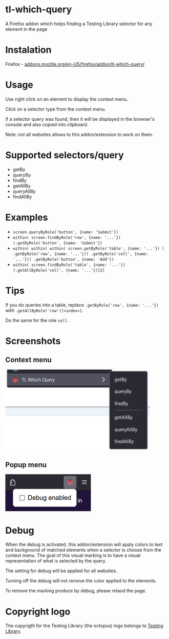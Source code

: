 # tl-which-query

A Firefox addon which helps finding a Testing Library selector for any element in the page

# Instalation

Firefox - [addons.mozilla.org/en-US/firefox/addon/tl-which-query/](https://addons.mozilla.org/en-US/firefox/addon/tl-which-query/)

# Usage

Use right click on an element to display the context menu.

Click on a selector type from the context menu.

If a selector query was found, then it will be displayed in the browser's console and also copied into clipboard.

Note: not all websites allows to this addon/extension to work on them.

# Supported selectors/query

* getBy
* queryBy
* findBy
* getAllBy
* queryAllBy
* findAllBy

# Examples

* `screen.queryByRole('button', {name: 'Submit'})`
* `within( screen.findByRole('row', {name: '...'}) ).getByRole('button', {name: 'Submit'})`
* `within( within( within( screen.getByRole('table', {name: '...'}) )
.getByRole('row', {name: '...'}))
.getByRole('cell', {name: '...'}))
.getByRole('button', {name: 'Add'})`
* `within( screen.findByRole('table', {name: '...'}) ).getAllByRole('cell', {name: '...'})[2]`

# Tips

If you do queries into a table, replace `.getByRole('row', {name: '...'})` with `.getAllByRole('row')[<index>]`.

Do the same for the role `cell`.

# Screenshots

## Context menu

![Context Menu](screenshots/contextmenu.png "Context Menu")

## Popup menu

![Popup Menu](screenshots/popupmenu.png "Popup Menu")

# Debug

When the debug is activated, this addon/extension will apply colors to text and background of matched elements when a selector is choose from the context menu. The goal of this visual marking is to have a visual representation of what is selected by the query.

The setting for debug will be applied for all websites.

Turning off the debug will not remove the color applied to the elements.

To remove the marking produce by debug, please relaod the page.

# Copyright logo

The copyrigth for the Testing Library (the octopus) logo belongs to [Testing Library](https://testing-library.com/).